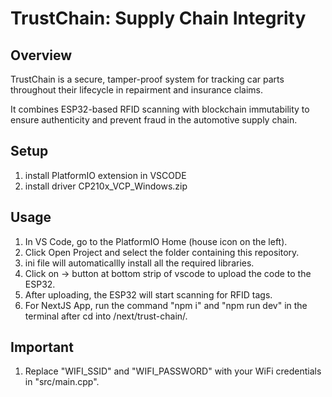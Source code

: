 # TrustChain: Supply Chain Integrity  

## Overview  
TrustChain is a secure, tamper-proof system for tracking car parts throughout their lifecycle in repairment and insurance claims.  

It combines ESP32-based RFID scanning with blockchain immutability to ensure authenticity and prevent fraud in the automotive supply chain. 


## Setup  
1. install PlatformIO extension in VSCODE
2. install driver CP210x_VCP_Windows.zip

## Usage
1. In VS Code, go to the PlatformIO Home (house icon on the left).
2. Click Open Project and select the folder containing this repository.
3. ini file will automaticallly install all the required libraries.
4. Click on -> button at bottom strip of vscode to upload the code to the ESP32.
5. After uploading, the ESP32 will start scanning for RFID tags.
6. For NextJS App, run the command "npm i" and "npm run dev" in the terminal after cd into /next/trust-chain/.


## Important
1. Replace "WIFI_SSID" and "WIFI_PASSWORD" with your WiFi credentials in "src/main.cpp".
